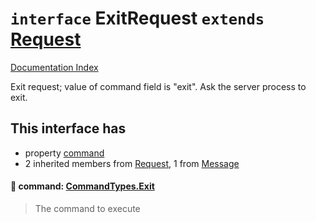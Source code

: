 # `interface` ExitRequest `extends` [Request](../interface.Request/README.md)

[Documentation Index](../README.md)

Exit request; value of command field is "exit".  Ask the server process
to exit.

## This interface has

- property [command](#-command-commandtypesexit)
- 2 inherited members from [Request](../interface.Request/README.md), 1 from [Message](../interface.Message/README.md)


#### 📄 command: [CommandTypes.Exit](../enum.CommandTypes/README.md#exit--exit)

> The command to execute



